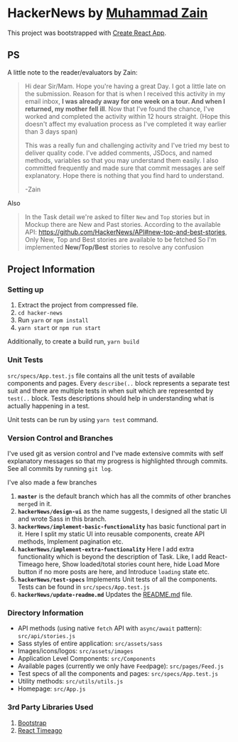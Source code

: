 # HackerNews by [Muhammad Zain](https://sites.google.com/view/meetzain)
This project was bootstrapped with [Create React App](https://github.com/facebook/create-react-app).

## PS
A little note to the reader/evaluators by Zain:

>Hi dear Sir/Mam. Hope you're having a great Day. I got a little late on the submission. Reason for that is when I received this activity in my email inbox, **I was already away for one week on a tour.  And when I returned, my mother fell ill**. Now that I've found the chance, I've worked and completed the activity within 12 hours straight. (Hope this doesn't affect my evaluation process as I've completed it way earlier than 3 days span)
>
> This was a really fun and challenging activity and I've tried my best to deliver quality code. I've added comments, JSDocs, and named methods, variables so that you may understand them easily. I also committed frequently and made sure that commit messages are self explanatory. Hope there is nothing that you find hard to understand. 
>
> -Zain

Also
> In the Task detail we're asked to filter `New` and `Top` stories but in Mockup there are New and Past stories.
> According to the available API: https://github.com/HackerNews/API#new-top-and-best-stories,
> Only New, Top and Best stories are available to be fetched So I'm implemented **New/Top/Best** stories to resolve any confusion
 
 
## Project Information

### Setting up
 1. Extract the project from compressed file.
 2. `cd hacker-news`
 3. Run `yarn` or `npm install`
 4. `yarn start` or `npm run start`

Additionally, to create a build run, ``yarn build``

### Unit Tests
`src/specs/App.test.js` file contains all the unit tests of available components and pages. Every `describe(..` block represents a separate test suit and there are multiple tests in when suit which are represented by `test(..` block. Tests descriptions should help in understanding  what is actually happening in a test.

Unit tests can be run by using `yarn test` command.

### Version Control and Branches
I've used git as version control and I've made extensive commits with self explanatory messages so that my progress is highlighted through commits. See all commits by running `git log`.

I've also made a few branches

 1. **`master`** is the default branch which has all the commits of other branches `merge`d in it.
 2. **`hackerNews/design-ui`** as the name suggests, I designed all the static UI and wrote Sass in this branch.
 3. **`hackerNews/implement-basic-functionality`** has basic functional part in it. Here I split my static UI into reusable components, create API methods, Implement pagination etc.
 4. **`hackerNews/implement-extra-functionality`** Here I add extra functionality which is beyond the description of Task. Like, I add React-Timeago here, Show loaded/total stories count here, hide Load More button if no more posts are here, and Introduce `loading` state etc.
 5. **`hackerNews/test-specs`** Implements Unit tests of all the components. Tests can be found in `src/specs/App.test.js`
 6. **`hackerNews/update-readme.md`** Updates the [README.md](README.md) file.

### Directory Information
 - API methods (using native `fetch` API with `async/await` pattern): `src/api/stories.js`
 - Sass styles of entire application: `src/assets/sass`
 - Images/icons/logos: `src/assets/images`
 - Application Level Components: `src/Components`
 - Available pages (currently we only have `Feed`page): `src/pages/Feed.js`
 - Test specs of all the components and pages: `src/specs/App.test.js`
 - Utility methods: `src/utils/utils.js`
 - Homepage: `src/App.js`

### 3rd Party Libraries Used

 1. [Bootstrap](https://getbootstrap.com/)
 2. [React Timeago](https://github.com/nmn/react-timeago)
